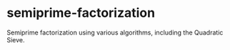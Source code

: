 # semiprime-factorization
Semiprime factorization using various algorithms, including the Quadratic Sieve.

